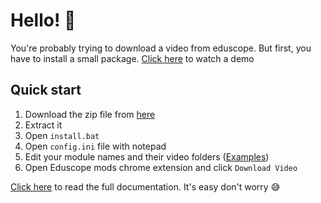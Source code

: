 # Hello! 👋

You're probably trying to download a video from eduscope. But first, you have to install a small package. [Click here](https://github.com/notnavindu/SLIIT-Eduscope-Video-Downloader#about) to watch a demo

## Quick start

1. Download the zip file from [here](https://github.com/notnavindu/SLIIT-Eduscope-Video-Downloader/releases/download/v0.1/SLIIT-eduscope-video-downloader.rar)
2. Extract it
3. Open `install.bat`
4. Open `config.ini` file with notepad
5. Edit your module names and their video folders ([Examples](https://github.com/notnavindu/SLIIT-Eduscope-Video-Downloader#about))
6. Open Eduscope mods chrome extension and click `Download Video`

[Click here](https://github.com/notnavindu/SLIIT-Eduscope-Video-Downloader) to read the full documentation. It's easy don't worry 😅
